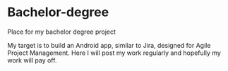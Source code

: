 # Bachelor-degree
Place for my bachelor degree project

My target is to build an Android app, similar to Jira, designed for Agile Project Management. Here I will post my work regularly and hopefully my work will pay off.
